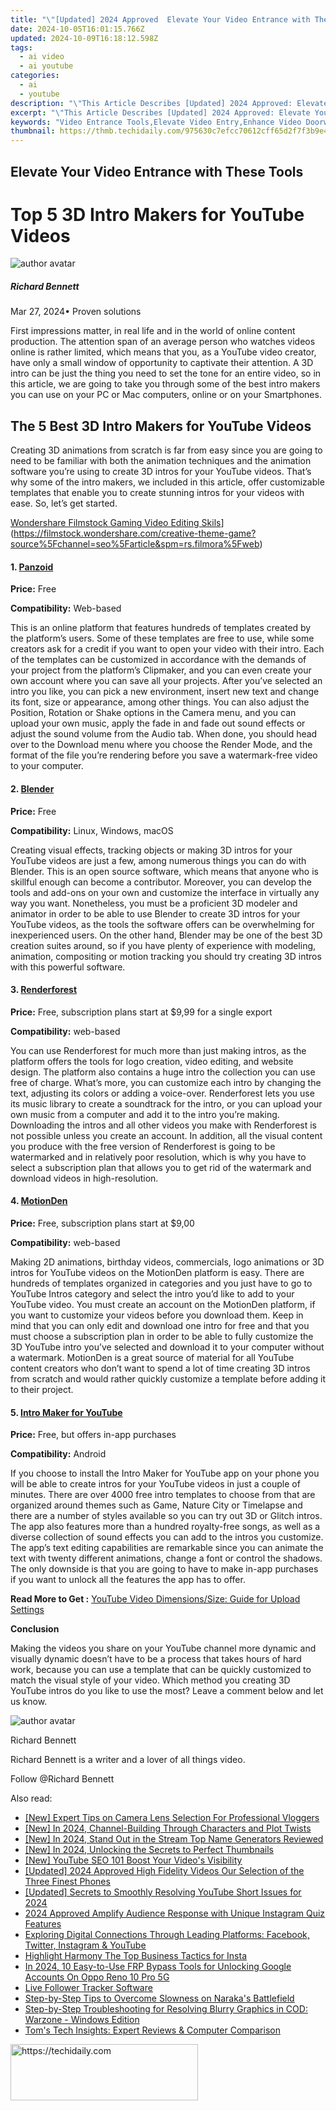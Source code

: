 ```yaml
---
title: "\"[Updated] 2024 Approved  Elevate Your Video Entrance with These Tools\""
date: 2024-10-05T16:01:15.766Z
updated: 2024-10-09T16:18:12.598Z
tags:
  - ai video
  - ai youtube
categories:
  - ai
  - youtube
description: "\"This Article Describes [Updated] 2024 Approved: Elevate Your Video Entrance with These Tools\""
excerpt: "\"This Article Describes [Updated] 2024 Approved: Elevate Your Video Entrance with These Tools\""
keywords: "Video Entrance Tools,Elevate Video Entry,Enhance Video Doorway,Video Door Enhancement,Entry Toolkit Video,Professional Video Access,Advanced Video Entry"
thumbnail: https://thmb.techidaily.com/975630c7efcc70612cff65d2f7f3b9e4bb27504376cae815fa3cc71523fe648a.jpg
---
```


## Elevate Your Video Entrance with These Tools

# Top 5 3D Intro Makers for YouTube Videos

![author avatar](https://images.wondershare.com/filmora/article-images/richard-bennett.jpg)

##### Richard Bennett

 Mar 27, 2024• Proven solutions

First impressions matter, in real life and in the world of online content production. The attention span of an average person who watches videos online is rather limited, which means that you, as a YouTube video creator, have only a small window of opportunity to captivate their attention. A 3D intro can be just the thing you need to set the tone for an entire video, so in this article, we are going to take you through some of the best intro makers you can use on your PC or Mac computers, online or on your Smartphones.

## The 5 Best 3D Intro Makers for YouTube Videos

Creating 3D animations from scratch is far from easy since you are going to need to be familiar with both the animation techniques and the animation software you’re using to create 3D intros for your YouTube videos. That’s why some of the intro makers, we included in this article, offer customizable templates that enable you to create stunning intros for your videos with ease. So, let’s get started.

[Wondershare Filmstock Gaming Video Editing Skils](https://images.wondershare.com/filmora/article-images/learn-gaming-video-editing-skills-banner.png)](https://filmstock.wondershare.com/creative-theme-game?source%5Fchannel=seo%5Farticle&spm=rs.filmora%5Fweb)

#### 1. [Panzoid](https://panzoid.com/)

**Price:** Free

**Compatibility:** Web-based

This is an online platform that features hundreds of templates created by the platform’s users. Some of these templates are free to use, while some creators ask for a credit if you want to open your video with their intro. Each of the templates can be customized in accordance with the demands of your project from the platform’s Clipmaker, and you can even create your own account where you can save all your projects. After you’ve selected an intro you like, you can pick a new environment, insert new text and change its font, size or appearance, among other things. You can also adjust the Position, Rotation or Shake options in the Camera menu, and you can upload your own music, apply the fade in and fade out sound effects or adjust the sound volume from the Audio tab. When done, you should head over to the Download menu where you choose the Render Mode, and the format of the file you’re rendering before you save a watermark-free video to your computer.

#### 2. [Blender](https://www.blender.org/)

**Price:** Free

**Compatibility:** Linux, Windows, macOS

Creating visual effects, tracking objects or making 3D intros for your YouTube videos are just a few, among numerous things you can do with Blender. This is an open source software, which means that anyone who is skillful enough can become a contributor. Moreover, you can develop the tools and add-ons on your own and customize the interface in virtually any way you want. Nonetheless, you must be a proficient 3D modeler and animator in order to be able to use Blender to create 3D intros for your YouTube videos, as the tools the software offers can be overwhelming for inexperienced users. On the other hand, Blender may be one of the best 3D creation suites around, so if you have plenty of experience with modeling, animation, compositing or motion tracking you should try creating 3D intros with this powerful software.

#### 3. [Renderforest](https://www.renderforest.com/)

**Price:** Free, subscription plans start at $9,99 for a single export

**Compatibility:** web-based

You can use Renderforest for much more than just making intros, as the platform offers the tools for logo creation, video editing, and website design. The platform also contains a huge intro the collection you can use free of charge. What’s more, you can customize each intro by changing the text, adjusting its colors or adding a voice-over. Renderforest lets you use its music library to create a soundtrack for the intro, or you can upload your own music from a computer and add it to the intro you’re making. Downloading the intros and all other videos you make with Renderforest is not possible unless you create an account. In addition, all the visual content you produce with the free version of Renderforest is going to be watermarked and in relatively poor resolution, which is why you have to select a subscription plan that allows you to get rid of the watermark and download videos in high-resolution.

#### 4. [MotionDen](https://motionden.com/)

**Price:** Free, subscription plans start at $9,00

**Compatibility:** web-based

Making 2D animations, birthday videos, commercials, logo animations or 3D intros for YouTube videos on the MotionDen platform is easy. There are hundreds of templates organized in categories and you just have to go to YouTube Intros category and select the intro you’d like to add to your YouTube video. You must create an account on the MotionDen platform, if you want to customize your videos before you download them. Keep in mind that you can only edit and download one intro for free and that you must choose a subscription plan in order to be able to fully customize the 3D YouTube intro you’ve selected and download it to your computer without a watermark. MotionDen is a great source of material for all YouTube content creators who don’t want to spend a lot of time creating 3D intros from scratch and would rather quickly customize a template before adding it to their project.

#### 5. [Intro Maker for YouTube](https://play.google.com/store/apps/details?id=com.ryzenrise.intromaker&hl=en)

**Price:** Free, but offers in-app purchases

**Compatibility:** Android

If you choose to install the Intro Maker for YouTube app on your phone you will be able to create intros for your YouTube videos in just a couple of minutes. There are over 4000 free intro templates to choose from that are organized around themes such as Game, Nature City or Timelapse and there are a number of styles available so you can try out 3D or Glitch intros. The app also features more than a hundred royalty-free songs, as well as a diverse collection of sound effects you can add to the intros you customize. The app’s text editing capabilities are remarkable since you can animate the text with twenty different animations, change a font or control the shadows. The only downside is that you are going to have to make in-app purchases if you want to unlock all the features the app has to offer.

 **Read More to Get :** [YouTube Video Dimensions/Size: Guide for Upload Settings](https://tools.techidaily.com/wondershare/filmora/download/)

**Conclusion**

Making the videos you share on your YouTube channel more dynamic and visually dynamic doesn’t have to be a process that takes hours of hard work, because you can use a template that can be quickly customized to match the visual style of your video. Which method you creating 3D YouTube intros do you like to use the most? Leave a comment below and let us know.

![author avatar](https://images.wondershare.com/filmora/article-images/richard-bennett.jpg)

Richard Bennett

Richard Bennett is a writer and a lover of all things video.

Follow @Richard Bennett

<ins class="adsbygoogle"
     style="display:block"
     data-ad-format="autorelaxed"
     data-ad-client="ca-pub-7571918770474297"
     data-ad-slot="1223367746"></ins>

<ins class="adsbygoogle"
     style="display:block"
     data-ad-client="ca-pub-7571918770474297"
     data-ad-slot="8358498916"
     data-ad-format="auto"
     data-full-width-responsive="true"></ins>

<span class="atpl-alsoreadstyle">Also read:</span>
<div><ul>
<li><a href="https://youtube-data.techidaily.com/xpert-tips-on-camera-lens-selection-for-professional-vloggers/"><u>[New] Expert Tips on Camera Lens Selection For Professional Vloggers</u></a></li>
<li><a href="https://youtube-data.techidaily.com/n-2024-channel-building-through-characters-and-plot-twists/"><u>[New] In 2024, Channel-Building Through Characters and Plot Twists</u></a></li>
<li><a href="https://youtube-data.techidaily.com/n-2024-stand-out-in-the-stream-top-name-generators-reviewed/"><u>[New] In 2024, Stand Out in the Stream Top Name Generators Reviewed</u></a></li>
<li><a href="https://vimeo-videos.techidaily.com/new-in-2024-unlocking-the-secrets-to-perfect-thumbnails/"><u>[New] In 2024, Unlocking the Secrets to Perfect Thumbnails</u></a></li>
<li><a href="https://youtube-data.techidaily.com/outube-seo-101-boost-your-videos-visibility/"><u>[New] YouTube SEO 101 Boost Your Video's Visibility</u></a></li>
<li><a href="https://fox-blue.techidaily.com/updated-2024-approved-high-fidelity-videos-our-selection-of-the-three-finest-phones/"><u>[Updated] 2024 Approved High Fidelity Videos Our Selection of the Three Finest Phones</u></a></li>
<li><a href="https://youtube-data.techidaily.com/ed-secrets-to-smoothly-resolving-youtube-short-issues-for-2024/"><u>[Updated] Secrets to Smoothly Resolving YouTube Short Issues for 2024</u></a></li>
<li><a href="https://instagram-videos.techidaily.com/2024-approved-amplify-audience-response-with-unique-instagram-quiz-features/"><u>2024 Approved Amplify Audience Response with Unique Instagram Quiz Features</u></a></li>
<li><a href="https://win-forum.techidaily.com/exploring-digital-connections-through-leading-platforms-facebook-twitter-instagram-and-youtube/"><u>Exploring Digital Connections Through Leading Platforms: Facebook, Twitter, Instagram & YouTube</u></a></li>
<li><a href="https://instagram-clips.techidaily.com/highlight-harmony-the-top-business-tactics-for-insta/"><u>Highlight Harmony The Top Business Tactics for Insta</u></a></li>
<li><a href="https://easy-unlock-android.techidaily.com/in-2024-10-easy-to-use-frp-bypass-tools-for-unlocking-google-accounts-on-oppo-reno-10-pro-5g-by-drfone-android/"><u>In 2024, 10 Easy-to-Use FRP Bypass Tools for Unlocking Google Accounts On Oppo Reno 10 Pro 5G</u></a></li>
<li><a href="https://youtube-data.techidaily.com/follower-tracker-software/"><u>Live Follower Tracker Software</u></a></li>
<li><a href="https://win-solutions.techidaily.com/step-by-step-tips-to-overcome-slowness-on-narakas-battlefield/"><u>Step-by-Step Tips to Overcome Slowness on Naraka's Battlefield</u></a></li>
<li><a href="https://win-blog.techidaily.com/step-by-step-troubleshooting-for-resolving-blurry-graphics-in-cod-warzone-windows-edition/"><u>Step-by-Step Troubleshooting for Resolving Blurry Graphics in COD: Warzone - Windows Edition</u></a></li>
<li><a href="https://hardware-tips.techidaily.com/toms-tech-insights-expert-reviews-and-computer-comparison/"><u>Tom's Tech Insights: Expert Reviews & Computer Comparison</u></a></li>
</ul></div>

<!-- affiliate ads begin -->
<a href="https://aligracehair.sjv.io/c/5597632/2027176/19272" target="_top" id="2027176">
  <img src="//a.impactradius-go.com/display-ad/19272-2027176" border="0" alt="https://techidaily.com" width="300" height="90"/>
</a>
<img height="0" width="0" src="https://aligracehair.sjv.io/i/5597632/2027176/19272" style="position:absolute;visibility:hidden;" border="0" />
<!-- affiliate ads end -->

